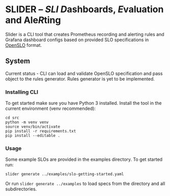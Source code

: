 # SLIDER – _SLI_ *D*ashboards, *E*valuation and Ale*R*ting

Slider is a CLI tool that creates Prometheus recording and alerting rules and Grafana dashboard configs based on provided SLO specifications in [OpenSLO](https://openslo.com/) format.

## System

Current status - CLI can load and validate OpenSLO specification and pass object to the rules generator.
Rules generator is yet to be implemented.

### Installing CLI

To get started make sure you have Python 3 installed.
Install the tool in the current environment (venv recommended):

```
cd src
python -m venv venv
source venv/bin/activate
pip install -r requirements.txt
pip install --editable .
```

### Usage

Some example SLOs are provided in the examples directory. To get started run:

```
slider generate ../examples/slo-getting-started.yaml
```

Or run `slider generate ../examples` to load specs from the directory and all subdirectories.
